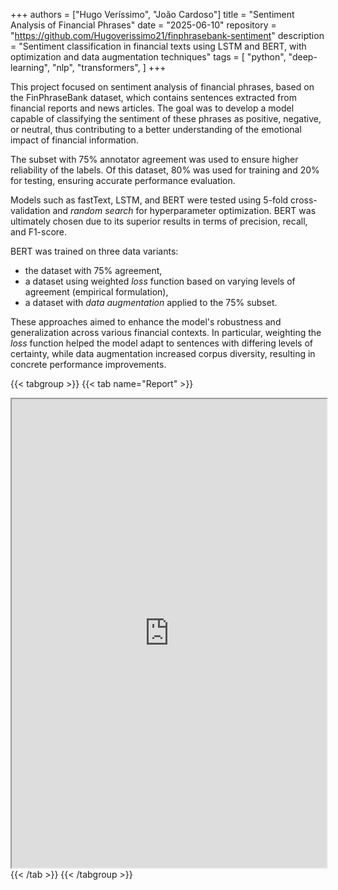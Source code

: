 +++
authors = ["Hugo Veríssimo", "João Cardoso"]
title = "Sentiment Analysis of Financial Phrases"
date = "2025-06-10"
repository = "https://github.com/Hugoverissimo21/finphrasebank-sentiment"
description = "Sentiment classification in financial texts using LSTM and BERT, with optimization and data augmentation techniques"
tags = [
    "python",
    "deep-learning",
    "nlp",
    "transformers",
]
+++

This project focused on sentiment analysis of financial phrases, based on the FinPhraseBank dataset, which contains sentences extracted from financial reports and news articles. The goal was to develop a model capable of classifying the sentiment of these phrases as positive, negative, or neutral, thus contributing to a better understanding of the emotional impact of financial information.

The subset with 75% annotator agreement was used to ensure higher reliability of the labels. Of this dataset, 80% was used for training and 20% for testing, ensuring accurate performance evaluation.

Models such as fastText, LSTM, and BERT were tested using 5-fold cross-validation and *random search* for hyperparameter optimization. BERT was ultimately chosen due to its superior results in terms of precision, recall, and F1-score.

BERT was trained on three data variants:
- the dataset with 75% agreement,
- a dataset using weighted *loss* function based on varying levels of agreement (empirical formulation),
- a dataset with *data augmentation* applied to the 75% subset.

These approaches aimed to enhance the model's robustness and generalization across various financial contexts. In particular, weighting the *loss* function helped the model adapt to sentences with differing levels of certainty, while data augmentation increased corpus diversity, resulting in concrete performance improvements.

{{< tabgroup >}}
{{< tab name="Report" >}}
<iframe src="https://hugoverissimo21.github.io/finphrasebank-sentiment/report/CAA02.pdf"
        width="100%"
        height="750px"
        loading="lazy">
        This browser does not support iframes.
</iframe>
{{< /tab >}}
{{< /tabgroup >}}
